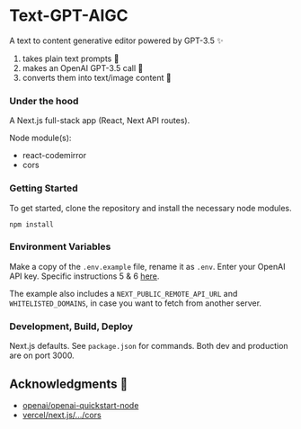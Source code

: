 # Text-GPT-AIGC

A text to content generative editor powered by GPT-3.5 ✨
1. takes plain text prompts 📝
2. makes an OpenAI GPT-3.5 call 🤖
3. converts them into text/image content 🌸


### Under the hood

A Next.js full-stack app (React, Next API routes).

Node module(s):
- react-codemirror
- cors
  
### Getting Started

To get started, clone the repository and install the necessary node modules.

`npm install`

### Environment Variables

Make a copy of the `.env.example` file, rename it as `.env`. Enter your OpenAI API key. Specific instructions 5 & 6 [here](https://github.com/openai/openai-quickstart-node).


The example also includes a `NEXT_PUBLIC_REMOTE_API_URL` and `WHITELISTED_DOMAINS`, in case you want to fetch from another server.

### Development, Build, Deploy

Next.js defaults. See `package.json` for commands.
Both dev and production are on port 3000.


## Acknowledgments 🙏

- [openai/openai-quickstart-node](https://github.com/openai/openai-quickstart-node)
- [vercel/next.js/.../cors](https://github.com/vercel/next.js/blob/canary/examples/api-routes-cors/pages/api/cors.ts)
